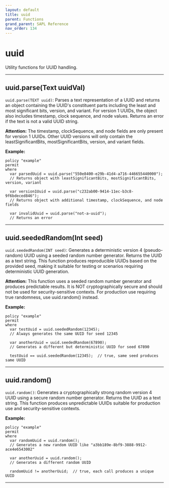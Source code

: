 ```yaml
---
layout: default
title: uuid
parent: Functions
grand_parent: SAPL Reference
nav_order: 134
---
```

# uuid

Utility functions for UUID handling.



---

## uuid.parse(Text uuidVal)

```uuid.parse(TEXT uuid)```: Parses a text representation of a UUID and returns an object containing
the UUID's constituent parts including the least and most significant bits, version, and variant.
For version 1 UUIDs, the object also includes timestamp, clock sequence, and node values.
Returns an error if the text is not a valid UUID string.

**Attention:** The timestamp, clockSequence, and node fields are only present for version 1 UUIDs.
Other UUID versions will only contain the leastSignificantBits, mostSignificantBits, version, and
variant fields.

**Example:**
```sapl
policy "example"
permit
where
  var parsedUuid = uuid.parse("550e8400-e29b-41d4-a716-446655440000");
  // Returns object with leastSignificantBits, mostSignificantBits, version, variant

  var version1Uuid = uuid.parse("c232ab00-9414-11ec-b3c8-9f6bdeced846");
  // Returns object with additional timestamp, clockSequence, and node fields

  var invalidUuid = uuid.parse("not-a-uuid");
  // Returns an error
 ```


---

## uuid.seededRandom(Int seed)

```uuid.seededRandom(INT seed)```: Generates a deterministic version 4 (pseudo-random) UUID using
a seeded random number generator. Returns the UUID as a text string. This function produces
reproducible UUIDs based on the provided seed, making it suitable for testing or scenarios
requiring deterministic UUID generation.

**Attention:** This function uses a seeded random number generator and produces predictable results.
It is NOT cryptographically secure and should not be used for security-sensitive contexts.
For production use requiring true randomness, use uuid.random() instead.

**Example:**
```sapl
policy "example"
permit
where
  var testUuid = uuid.seededRandom(12345);
  // Always generates the same UUID for seed 12345

  var anotherUuid = uuid.seededRandom(67890);
  // Generates a different but deterministic UUID for seed 67890

  testUuid == uuid.seededRandom(12345);  // true, same seed produces same UUID
```


---

## uuid.random()

```uuid.random()```: Generates a cryptographically strong random version 4 UUID using a secure
random number generator. Returns the UUID as a text string. This function produces unpredictable
UUIDs suitable for production use and security-sensitive contexts.

**Example:**
```sapl
policy "example"
permit
where
  var randomUuid = uuid.random();
  // Generates a new random UUID like "a3bb189e-8bf9-3888-9912-ace4e6543002"

  var anotherUuid = uuid.random();
  // Generates a different random UUID

  randomUuid != anotherUuid;  // true, each call produces a unique UUID
```


---

